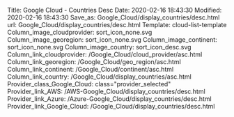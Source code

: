 Title: Google Cloud - Countries Desc
Date: 2020-02-16 18:43:30
Modified: 2020-02-16 18:43:30
Save_as: Google_Cloud/display_countries/desc.html
url: Google_Cloud/display_countries/desc.html
Template: cloud-list-template
Column_image_cloudprovider: sort_icon_none.svg
Column_image_georegion: sort_icon_none.svg
Column_image_continent: sort_icon_none.svg
Column_image_country: sort_icon_desc.svg
Column_link_cloudprovider: /Google_Cloud/cloud_provider/asc.html
Column_link_georegion: /Google_Cloud/geo_region/asc.html
Column_link_continent: /Google_Cloud/continent/asc.html
Column_link_country: /Google_Cloud/display_countries/asc.html
Provider_class_Google_Cloud: class="provider_selected"
Provider_link_AWS: /AWS-Google_Cloud/display_countries/desc.html
Provider_link_Azure: /Azure-Google_Cloud/display_countries/desc.html
Provider_link_Google_Cloud: /Google_Cloud/display_countries/desc.html